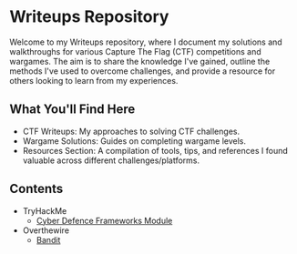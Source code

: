 # Writeups Repository

Welcome to my Writeups repository, where I document my solutions and walkthroughs for various Capture The Flag (CTF) competitions and wargames. The aim is to share the knowledge I've gained, outline the methods I've used to overcome challenges, and provide a resource for others looking to learn from my experiences.

## What You'll Find Here

- CTF Writeups: My approaches to solving CTF challenges.
- Wargame Solutions: Guides on completing wargame levels.
- Resources Section: A compilation of tools, tips, and references I found valuable across different challenges/platforms.

## Contents

- TryHackMe
  - [Cyber Defence Frameworks Module](./tryhackme/modules/cyber-defence-frameworks)
- Overthewire
  - [Bandit](./overthewire/bandit)
